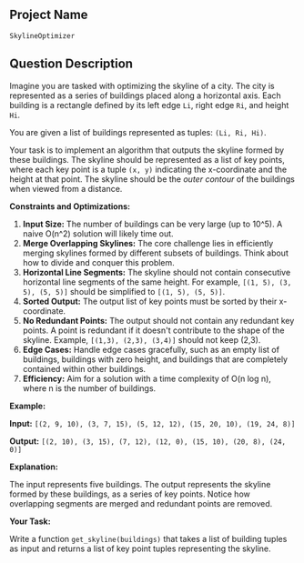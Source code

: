 ## Project Name

```
SkylineOptimizer
```

## Question Description

Imagine you are tasked with optimizing the skyline of a city. The city is represented as a series of buildings placed along a horizontal axis. Each building is a rectangle defined by its left edge `Li`, right edge `Ri`, and height `Hi`.

You are given a list of buildings represented as tuples: `(Li, Ri, Hi)`.

Your task is to implement an algorithm that outputs the skyline formed by these buildings. The skyline should be represented as a list of key points, where each key point is a tuple `(x, y)` indicating the x-coordinate and the height at that point. The skyline should be the *outer contour* of the buildings when viewed from a distance.

**Constraints and Optimizations:**

1.  **Input Size:** The number of buildings can be very large (up to 10^5). A naive O(n^2) solution will likely time out.
2.  **Merge Overlapping Skylines:** The core challenge lies in efficiently merging skylines formed by different subsets of buildings. Think about how to divide and conquer this problem.
3.  **Horizontal Line Segments:** The skyline should not contain consecutive horizontal line segments of the same height. For example, `[(1, 5), (3, 5), (5, 5)]` should be simplified to `[(1, 5), (5, 5)]`.
4.  **Sorted Output:** The output list of key points must be sorted by their x-coordinate.
5.  **No Redundant Points:** The output should not contain any redundant key points. A point is redundant if it doesn't contribute to the shape of the skyline. Example, `[(1,3), (2,3), (3,4)]` should not keep (2,3).
6.  **Edge Cases:** Handle edge cases gracefully, such as an empty list of buildings, buildings with zero height, and buildings that are completely contained within other buildings.
7.  **Efficiency:** Aim for a solution with a time complexity of O(n log n), where n is the number of buildings.

**Example:**

**Input:** `[(2, 9, 10), (3, 7, 15), (5, 12, 12), (15, 20, 10), (19, 24, 8)]`

**Output:** `[(2, 10), (3, 15), (7, 12), (12, 0), (15, 10), (20, 8), (24, 0)]`

**Explanation:**

The input represents five buildings. The output represents the skyline formed by these buildings, as a series of key points. Notice how overlapping segments are merged and redundant points are removed.

**Your Task:**

Write a function `get_skyline(buildings)` that takes a list of building tuples as input and returns a list of key point tuples representing the skyline.
